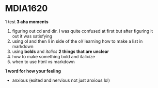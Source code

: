 # MDIA1620
1 test 
**3 aha moments**
1. figuring out cd and dir. I was quite confused at first but after figuring it out it was satisfying
2. using ol and then li in side of the ol/ learning how to make a list in markdown
3.  using **bolds** and *italics* 
**2 things that are unclear**
1. how to make something bold and italicize
2. when to use html vs markdown

**1 word for how your feeling**
- anxious (exited and nervious not just anxious lol)
